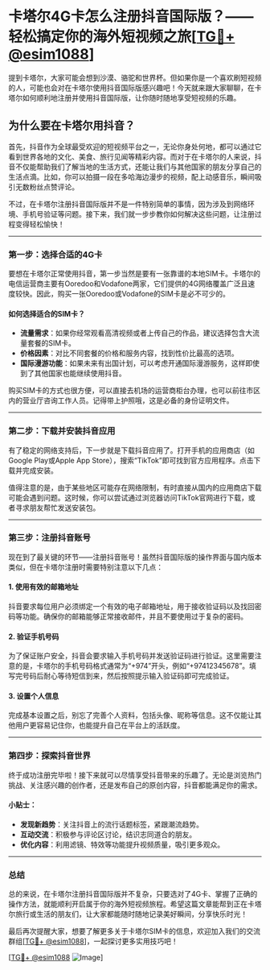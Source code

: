 # 卡塔尔4G卡怎么注册抖音国际版？——轻松搞定你的海外短视频之旅[[TG💪+ @esim1088](https://t.me/s/esim1088)]

提到卡塔尔，大家可能会想到沙漠、骆驼和世界杯。但如果你是一个喜欢刷短视频的人，可能也会对在卡塔尔使用抖音国际版感兴趣吧！今天就来跟大家聊聊，在卡塔尔如何顺利地注册并使用抖音国际版，让你随时随地享受短视频的乐趣。

## 为什么要在卡塔尔用抖音？

首先，抖音作为全球最受欢迎的短视频平台之一，无论你身处何地，都可以通过它看到世界各地的文化、美食、旅行见闻等精彩内容。而对于在卡塔尔的人来说，抖音不仅能帮助我们了解当地的生活方式，还能让我们与其他国家的朋友分享自己的生活点滴。比如，你可以拍摄一段在多哈海边漫步的视频，配上动感音乐，瞬间吸引无数粉丝点赞评论。

不过，在卡塔尔注册抖音国际版并不是一件特别简单的事情，因为涉及到网络环境、手机号验证等问题。接下来，我们就一步步教你如何解决这些问题，让注册过程变得轻松愉快！

---

### 第一步：选择合适的4G卡

要想在卡塔尔正常使用抖音，第一步当然是要有一张靠谱的本地SIM卡。卡塔尔的电信运营商主要有Ooredoo和Vodafone两家，它们提供的4G网络覆盖广泛且速度较快。因此，购买一张Ooredoo或Vodafone的SIM卡是必不可少的。

#### 如何选择适合的SIM卡？
- **流量需求**：如果你经常观看高清视频或者上传自己的作品，建议选择包含大流量套餐的SIM卡。
- **价格因素**：对比不同套餐的价格和服务内容，找到性价比最高的选项。
- **国际漫游功能**：如果未来有出国计划，可以考虑开通国际漫游服务，这样即使到了其他国家也能继续使用抖音。

购买SIM卡的方式也很方便，可以直接去机场的运营商柜台办理，也可以前往市区内的营业厅咨询工作人员。记得带上护照哦，这是必备的身份证明文件。

---

### 第二步：下载并安装抖音应用

有了稳定的网络支持后，下一步就是下载抖音应用了。打开手机的应用商店（如Google Play或Apple App Store），搜索“TikTok”即可找到官方应用程序。点击下载并完成安装。

值得注意的是，由于某些地区可能存在网络限制，有时直接从国内的应用商店下载可能会遇到问题。这时候，你可以尝试通过浏览器访问TikTok官网进行下载，或者寻求朋友帮忙发送安装包。

---

### 第三步：注册抖音账号

现在到了最关键的环节——注册抖音账号！虽然抖音国际版的操作界面与国内版本类似，但在卡塔尔注册时需要特别注意以下几点：

#### 1. 使用有效的邮箱地址
抖音要求每位用户必须绑定一个有效的电子邮箱地址，用于接收验证码以及找回密码等功能。确保你的邮箱能够正常接收邮件，并且不要使用过于复杂的密码。

#### 2. 验证手机号码
为了保证账户安全，抖音会要求输入手机号码并发送验证码进行验证。这里需要注意的是，卡塔尔的手机号码格式通常为“+974”开头，例如“+97412345678”。填写完号码后耐心等待短信到来，然后按照提示输入验证码即可完成验证。

#### 3. 设置个人信息
完成基本设置之后，别忘了完善个人资料，包括头像、昵称等信息。这不仅能让其他用户更容易记住你，也能提升自己在平台上的活跃度。

---

### 第四步：探索抖音世界

终于成功注册完毕啦！接下来就可以尽情享受抖音带来的乐趣了。无论是浏览热门挑战、关注感兴趣的创作者，还是发布自己的原创内容，抖音都能满足你的需求。

#### 小贴士：
- **发现新趋势**：关注抖音上的流行话题标签，紧跟潮流趋势。
- **互动交流**：积极参与评论区讨论，结识志同道合的朋友。
- **优化内容**：利用滤镜、特效等功能提升视频质量，吸引更多观众。

---

### 总结

总的来说，在卡塔尔注册抖音国际版并不复杂，只要选对了4G卡、掌握了正确的操作方法，就能顺利开启属于你的海外短视频旅程。希望这篇文章能帮到正在卡塔尔旅行或生活的朋友们，让大家都能随时随地记录美好瞬间，分享快乐时光！

最后再次提醒大家，想要了解更多关于卡塔尔SIM卡的信息，欢迎加入我们的交流群组[[TG💪+ @esim1088](https://t.me/s/esim1088)]，一起探讨更多实用技巧吧！

[[TG💪+ @esim1088](https://t.me/s/esim1088) ![Image](https://i.postimg.cc/4NQfJmqS/Snipaste-2025-05-13-00-14-12.png)]